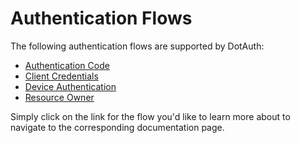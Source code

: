 # Authentication Flows

The following authentication flows are supported by DotAuth:

- [Authentication Code](./flows/authorization_code.md)
- [Client Credentials](./flows/client_credentials.md)
- [Device Authentication](./flows/device.md)
- [Resource Owner](./flows/resource_owner.md)

Simply click on the link for the flow you'd like to learn more about to navigate to the corresponding documentation page.

